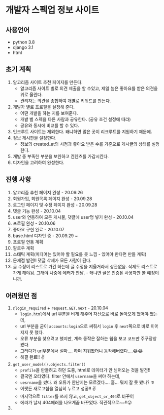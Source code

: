 # 개발자 스펙업 정보 사이트

## 사용언어

* python 3.8
* django 3.1
* html



## 초기 계획

1. 알고리즘 사이트 추천 페이지를 만든다.
   * 알고리즘 사이트 별로 의견 제출을 할 수있고, 제일 높은 좋아요를 받은 의견을 위로 올린다.
   * 관리자는 의견을 종합하여 개별로 키워드를 만든다.
2. 개발자 별로 프로필을 설정해 준다.
   * 어떤 개발을 하는 지를 보여준다.
   * 개발 별 스펙을 다른 사람과 공유한다. (공유 조건 설정에 따라)
   * 공유와 동시에 비교를 할 수 있다.
3. 인크루트 사이트는 제외한다. 왜냐하면 많은 곳이 리크루트를 지원하기 때문에.
4. 정보 게시판을 설정한다.
   * 정보의 created_at의 시점과 좋아요 받은 수를 기준으로 게시글의 상태를 설정한다.
5. 개발 중 부족한 부분을 보완하고 컨텐츠를 가감시킨다.
6. 디자인을 고려하여 완성한다.



## 진행 사항

1. 알고리즘 추천 페이지 완성 - 20.09.26
2. 회원가입, 회원목록 페이지 완성 - 20.09.28
3. 로그인 페이지 및 수정 페이지 완성 - 20.09.28
4. 댓글 기능 완성 - 20.10.04
5. user와 연동하여 모든 게시물, 댓글에 user명 넣기 완성 - 20.10.04 
6. 프로필 완성 - 20.10.06
7. 좋아요 구현 완료 - 20.10.07
8. base.html 디자인 중 - 20.09.29 ~ 
9. 프로필 연동 계획
10. 팔로우 계획
11. 스태틱 계획(미디어는 있어야 할 필요를 못 느낌 - 있어야 한다면 만들 계획)
12. 문제점 발견!! 댓글 삭제가 모든 사람이 된다.
13. 글 수정이 리스트로 가긴 하는데 글 수정을 지울거라서 상관없음. 삭제도 리스트로 가게 해야됨. 그래야 나중에 에러가 안남.  - 왜냐면 글은 인증된 사용자만 볼 예정이니까.



## 어려웠던 점

1. `@login_required` + `request.GET.next` - 20.10.04
   * `login.html`에서 url 부분을 비게 해주어 자신으로 바로 돌아오게 했어야 했는데,
   * url 부분을 굳이 `accounts:login`으로 써줘서 `login` 후 `next`쪽으로 바로 이어지지 못 했다.
   * 오류 부분을 찾으려고 했지만, 계속 동작은 잘하는 웹을 보고 코드만 주구장창 봤다.
   * 그러다가 url부분에서 설마.... 하며 지워봤더니 동작해버렸다....😂😂
   * 해결 완료!! ✌
2. `get_user_model().objects.filter()`
   * `profile`을 만들려고 하던 도중, html로 데이터가 안 넘어오는 것을 발견!!
   * 결국엔 오타였다. filter 안에서 `username`을 써야 하는데,
   * `uesrname`을 썼다. 왜 오류가 안난지는 모르겠다.... 흠... 뭐지 잘 못 봤나? ㅎ
   * 어쨋든 새로고침을 열심히 누르고 성공!! ✌
   * 마지막으로 `filter`를 쓰지 않고, `get_object_or_404`로 바꾸어
   * 에러가 날시 404에러를 나오게끔 바꾸었다. 직관적으로~~!!😜
3. 